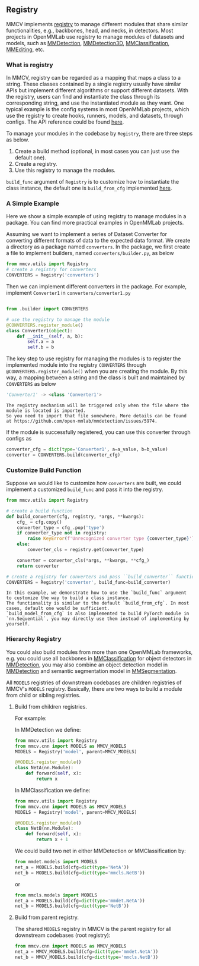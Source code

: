 ## Registry

MMCV implements [registry](https://github.com/open-mmlab/mmcv/blob/master/mmcv/utils/registry.py) to manage different modules that share similar functionalities, e.g., backbones, head, and necks, in detectors.
Most projects in OpenMMLab use registry to manage modules of datasets and models, such as [MMDetection](https://github.com/open-mmlab/mmdetection), [MMDetection3D](https://github.com/open-mmlab/mmdetection3d), [MMClassification](https://github.com/open-mmlab/mmclassification), [MMEditing](https://github.com/open-mmlab/mmediting), etc.

### What is registry

In MMCV, registry can be regarded as a mapping that maps a class to a string.
These classes contained by a single registry usually have similar APIs but implement different algorithms or support different datasets.
With the registry, users can find and instantiate the class through its corresponding string, and use the instantiated module as they want.
One typical example is the config systems in most OpenMMLab projects, which use the registry to create hooks, runners, models, and datasets, through configs.
The API reference could be found [here](https://mmcv.readthedocs.io/en/latest/api.html?highlight=registry#mmcv.utils.Registry).

To manage your modules in the codebase by `Registry`, there are three steps as below.

1. Create a build method (optional, in most cases you can just use the default one).
2. Create a registry.
3. Use this registry to manage the modules.

`build_func` argument of `Registry` is to customize how to instantiate the class instance, the default one is `build_from_cfg` implemented [here](https://mmcv.readthedocs.io/en/latest/api.html?highlight=registry#mmcv.utils.build_from_cfg).

### A Simple Example

Here we show a simple example of using registry to manage modules in a package.
You can find more practical examples in OpenMMLab projects.

Assuming we want to implement a series of Dataset Converter for converting different formats of data to the expected data format.
We create a directory as a package named `converters`.
In the package, we first create a file to implement builders, named `converters/builder.py`, as below

```python
from mmcv.utils import Registry
# create a registry for converters
CONVERTERS = Registry('converters')
```

Then we can implement different converters in the package. For example, implement `Converter1` in `converters/converter1.py`

```python

from .builder import CONVERTERS

# use the registry to manage the module
@CONVERTERS.register_module()
class Converter1(object):
    def __init__(self, a, b):
        self.a = a
        self.b = b
```
The key step to use registry for managing the modules is to register the implemented module into the registry `CONVERTERS` through
`@CONVERTERS.register_module()` when you are creating the module. By this way, a mapping between a string and the class is built and maintained by `CONVERTERS` as below

```python
'Converter1' -> <class 'Converter1'>
```
```{note}
The registry mechanism will be triggered only when the file where the module is located is imported.
So you need to import that file somewhere. More details can be found at https://github.com/open-mmlab/mmdetection/issues/5974.
```

If the module is successfully registered, you can use this converter through configs as

```python
converter_cfg = dict(type='Converter1', a=a_value, b=b_value)
converter = CONVERTERS.build(converter_cfg)
```

### Customize Build Function

Suppose we would like to customize how `converters` are built, we could implement a customized `build_func` and pass it into the registry.

```python
from mmcv.utils import Registry

# create a build function
def build_converter(cfg, registry, *args, **kwargs):
    cfg_ = cfg.copy()
    converter_type = cfg_.pop('type')
    if converter_type not in registry:
        raise KeyError(f'Unrecognized converter type {converter_type}')
    else:
        converter_cls = registry.get(converter_type)

    converter = converter_cls(*args, **kwargs, **cfg_)
    return converter

# create a registry for converters and pass ``build_converter`` function
CONVERTERS = Registry('converter', build_func=build_converter)
```

```{note}
In this example, we demonstrate how to use the `build_func` argument to customize the way to build a class instance.
The functionality is similar to the default `build_from_cfg`. In most cases, default one would be sufficient.
`build_model_from_cfg` is also implemented to build PyTorch module in `nn.Sequential`, you may directly use them instead of implementing by yourself.
```

### Hierarchy Registry

You could also build modules from more than one OpenMMLab frameworks, e.g. you could use all backbones in [MMClassification](https://github.com/open-mmlab/mmclassification) for object detectors in [MMDetection](https://github.com/open-mmlab/mmdetection), you may also combine an object detection model in [MMDetection](https://github.com/open-mmlab/mmdetection) and semantic segmentation model in [MMSegmentation](https://github.com/open-mmlab/mmsegmentation).

All `MODELS` registries of downstream codebases are children registries of MMCV's `MODELS` registry.
Basically, there are two ways to build a module from child or sibling registries.

1. Build from children registries.

   For example:

   In MMDetection we define:

   ```python
   from mmcv.utils import Registry
   from mmcv.cnn import MODELS as MMCV_MODELS
   MODELS = Registry('model', parent=MMCV_MODELS)

   @MODELS.register_module()
   class NetA(nn.Module):
       def forward(self, x):
           return x
   ```

   In MMClassification we define:

   ```python
   from mmcv.utils import Registry
   from mmcv.cnn import MODELS as MMCV_MODELS
   MODELS = Registry('model', parent=MMCV_MODELS)

   @MODELS.register_module()
   class NetB(nn.Module):
       def forward(self, x):
           return x + 1
   ```

   We could build two net in either MMDetection or MMClassification by:

   ```python
   from mmdet.models import MODELS
   net_a = MODELS.build(cfg=dict(type='NetA'))
   net_b = MODELS.build(cfg=dict(type='mmcls.NetB'))
   ```

   or

   ```python
   from mmcls.models import MODELS
   net_a = MODELS.build(cfg=dict(type='mmdet.NetA'))
   net_b = MODELS.build(cfg=dict(type='NetB'))
   ```

2. Build from parent registry.

   The shared `MODELS` registry in MMCV is the parent registry for all downstream codebases (root registry):

   ```python
   from mmcv.cnn import MODELS as MMCV_MODELS
   net_a = MMCV_MODELS.build(cfg=dict(type='mmdet.NetA'))
   net_b = MMCV_MODELS.build(cfg=dict(type='mmcls.NetB'))
   ```
